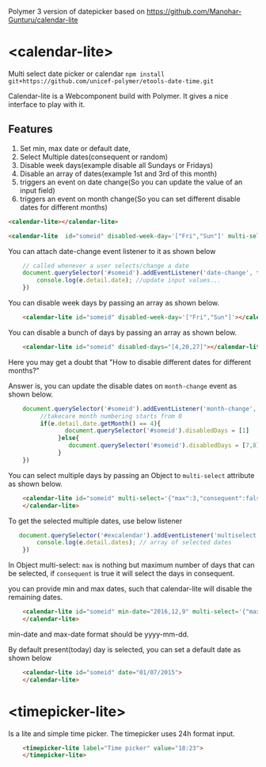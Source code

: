 Polymer 3 version of datepicker based on https://github.com/Manohar-Gunturu/calendar-lite
# \<calendar-lite\>

Multi select date picker or calendar `npm install git+https://github.com/unicef-polymer/etools-date-time.git`

Calendar-lite is a Webcomponent build with Polymer. It gives a nice interface to play with it.

## Features

1. Set min, max date or default date,
2. Select Multiple dates(consequent or random)
3. Disable week days(example disable all Sundays or Fridays)
4. Disable an array of dates(example 1st and 3rd of this month)
5. triggers an event on date change(So you can update the value of an input field)
6. triggers an event on month change(So you can set different disable dates for different months)

<!---
```
<custom-element-demo>
  <template>
    <script src="../webcomponentsjs/webcomponents-lite.js"></script>
    <link rel="import" href="calendar-lite.html">
    <next-code-block></next-code-block>
  </template>
</custom-element-demo>
```
-->
```html
<calendar-lite></calendar-lite>
```

<!---
```
<custom-element-demo>
  <template>
    <script src="../webcomponentsjs/webcomponents-lite.js"></script>
    <link rel="import" href="calendar-lite-dark.html">
    <next-code-block></next-code-block>
  </template>
</custom-element-demo>
```
-->
```html
<calendar-lite  id="someid" disabled-week-day='["Fri","Sun"]' multi-select='{"max":3,"consequent":true}'></calendar-lite>
```

You can attach date-change event listener to it as shown below

```javascript
    // called whenever a user selects/change a date
    document.querySelector('#someid').addEventListener('date-change', function (e) {
        console.log(e.detail.date); //update input values...
    })
```

You can disable week days by passing an array as shown below.
```html
    <calendar-lite id="someid" disabled-week-day='["Fri","Sun"]'></calendar-lite>
```

You can disable a bunch of days by passing an array as shown below.

```html
    <calendar-lite id="someid" disabled-days="[4,20,27]"></calendar-lite>
 ```

Here you may get a doubt that "How to disable different dates for different months?"

Answer is, you can update the disable dates on `month-change` event as shown below.

```javascript
    document.querySelector('#someid').addEventListener('month-change', function (e) {
         //takecare month numbering starts from 0
         if(e.detail.date.getMonth() == 4){
		        document.querySelector('#someid').disabledDays = [1]
		      }else{
		         document.querySelector('#someid').disabledDays = [7,8]
		      }
    })
```

You can select multiple days by passing an Object to `multi-select` attribute as shown below.

```html
    <calendar-lite id="someid" multi-select='{"max":3,"consequent":false}'  disabled-week-day='["Fri"]'  disabled-days="[2,3,4]">
    </calendar-lite>
 ```

To get the selected multiple dates, use below listener

```javascript
   document.querySelector('#excalendar').addEventListener('multiselect', function (e) {
        console.log(e.detail.dates); // array of selected dates
    })
```

In Object multi-select: `max` is nothing but maximum number of days that can be selected, if `consequent` is true it will select the days in consequent.

you can provide min and max dates, such that calendar-lite will disable the remaining dates.
```html
    <calendar-lite id="someid" min-date="2016,12,9" multi-select='{"max":3,"consequent":false}'  disabled-week-day='["Fri"]'  disabled-days="[2,3,4]">
    </calendar-lite>
 ```
min-date and max-date format should be yyyy-mm-dd.

By default present(today) day is selected, you can set a default date as shown below

```html
    <calendar-lite id="someid" date="01/07/2015">
    </calendar-lite>
 ```

# \<timepicker-lite\>

Is a lite and simple time picker. The timepicker uses 24h format input.

```html
    <timepicker-lite label="Time picker" value="18:23">
    </timepicker-lite>
```


